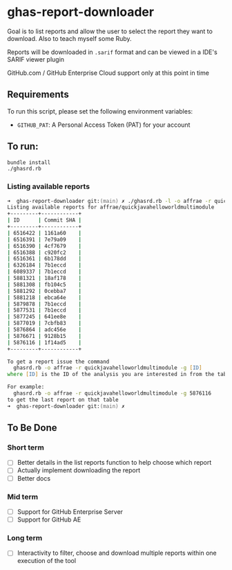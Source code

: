 # ghas-report-downloader

Goal is to list reports and allow the user to select the report they want to download. Also to teach myself some Ruby.

Reports will be downloaded in `.sarif` format and can be viewed in a IDE's SARIF viewer plugin

GitHub.com / GitHub Enterprise Cloud support only at this point in time

## Requirements

To run this script, please set the following environment variables:

- `GITHUB_PAT`: A Personal Access Token (PAT) for your account

## To run:

``` zsh
bundle install
./ghasrd.rb
```
### Listing available reports

``` zsh
➜  ghas-report-downloader git:(main) ✗ ./ghasrd.rb -l -o affrae -r quickjavahelloworldmultimodule
Listing available reports for affrae/quickjavahelloworldmultimodule
+---------+------------+
| ID      | Commit SHA |
+---------+------------+
| 6516422 | 1161a60    |
| 6516391 | 7e79a09    |
| 6516390 | 4cf7679    |
| 6516388 | c920fc2    |
| 6516361 | 6b178dd    |
| 6326184 | 7b1eccd    |
| 6089337 | 7b1eccd    |
| 5881321 | 18af178    |
| 5881308 | fb104c5    |
| 5881292 | 0cebba7    |
| 5881218 | ebca64e    |
| 5879878 | 7b1eccd    |
| 5877531 | 7b1eccd    |
| 5877245 | 641ee8e    |
| 5877019 | 7cbfb83    |
| 5876864 | adc456e    |
| 5876671 | 9128b15    |
| 5876116 | 1f14ad5    |
+---------+------------+

To get a report issue the command
  ghasrd.rb -o affrae -r quickjavahelloworldmultimodule -g [ID]
where [ID] is the ID of the analysis you are interested in from the table above.

For example:
  ghasrd.rb -o affrae -r quickjavahelloworldmultimodule -g 5876116
to get the last report on that table 
➜  ghas-report-downloader git:(main) ✗
``` 

## To Be Done

### Short term

- [ ] Better details in the list reports function to help choose which report
- [ ] Actually implement downloading the report
- [ ] Better docs

### Mid term

- [ ] Support for GitHub Enterprise Server
- [ ] Support for GitHub AE

### Long term

- [ ] Interactivity to filter, choose and download multiple reports within one execution of the tool
